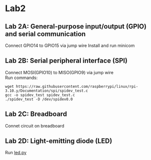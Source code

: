 # Lab2
## Lab 2A: General-purpose input/output (GPIO) and serial communication
Connect GPIO14 to GPIO15 via jump wire 
Install and run minicom  
## Lab 2B: Serial peripheral interface (SPI)
Connect MOSI(GPIO10) to MISO(GPIO9) via jump wire  
Run commands:  
```
wget https://raw.githubusercontent.com/raspberrypi/linux/rpi-3.10.y/Documentation/spi/spidev_test.c  
gcc -o spidev_test spidev_test.c  
./spidev_test -D /dev/spidev0.0  
```
## Lab 2C: Breadboard
Connet circuit on breadboard
## Lab 2D: Light-emitting diode (LED)
Run [led.py](led.py)
